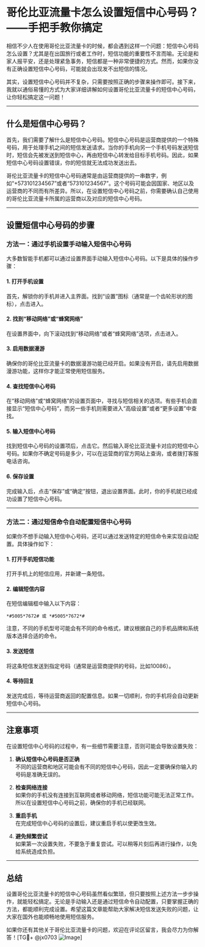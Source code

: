 # 哥伦比亚流量卡怎么设置短信中心号码？——手把手教你搞定

相信不少人在使用哥伦比亚流量卡的时候，都会遇到这样一个问题：短信中心号码怎么设置？尤其是在出国旅行或者工作时，短信功能的重要性不言而喻。无论是和家人报平安，还是处理紧急事务，短信都是一种非常便捷的方式。然而，如果你没有正确设置短信中心号码，可能就会出现发不出短信的情况。

其实，设置短信中心号码并不复杂，只需要按照正确的步骤来操作即可。接下来，我就以通俗易懂的方式为大家详细讲解如何设置哥伦比亚流量卡的短信中心号码，让你轻松搞定这一问题！

---

## 什么是短信中心号码？

首先，我们需要了解什么是短信中心号码。短信中心号码是运营商提供的一个特殊号码，用于处理手机之间的短信发送请求。当你的手机向另一个手机号码发送短信时，短信会先被发送到短信中心，再由短信中心转发给目标手机号码。因此，如果短信中心号码设置错误，你的短信就无法成功发送出去。

哥伦比亚流量卡的短信中心号码通常是由运营商提供的一串数字，例如“+573101234567”或者“573101234567”。这个号码可能会因国家、地区以及运营商的不同而有所差异。所以，在设置短信中心号码之前，你需要确认自己使用的哥伦比亚流量卡所属的运营商以及对应的短信中心号码。

---

## 设置短信中心号码的步骤

### 方法一：通过手机设置手动输入短信中心号码

大多数智能手机都可以通过设置界面手动输入短信中心号码。以下是具体的操作步骤：

#### 1. 打开手机设置
首先，解锁你的手机并进入主界面。找到“设置”图标（通常是一个齿轮形状的图标），点击进入。

#### 2. 找到“移动网络”或“蜂窝网络”
在设置界面中，向下滚动找到“移动网络”或者“蜂窝网络”选项，点击进入。

#### 3. 启用数据漫游
确保你的哥伦比亚流量卡的数据漫游功能已经开启。如果没有开启，请先启用数据漫游功能，这样你才能正常使用短信服务。

#### 4. 查找短信中心号码
在“移动网络”或“蜂窝网络”的设置页面中，寻找与短信相关的选项。有些手机会直接显示“短信中心号码”，而另一些手机则需要进入“高级设置”或者“更多设置”中查找。

#### 5. 输入短信中心号码
找到短信中心号码的设置项后，点击它。然后输入哥伦比亚流量卡对应的短信中心号码。如果你不确定号码是多少，可以在运营商的官方网站上查询，或者拨打客服电话咨询。

#### 6. 保存设置
完成输入后，点击“保存”或“确定”按钮，退出设置界面。此时，你的手机就已经成功设置了短信中心号码。

---

### 方法二：通过短信命令自动配置短信中心号码

如果你不想手动输入短信中心号码，还可以通过发送特定的短信命令来实现自动配置。具体操作如下：

#### 1. 打开手机短信功能
打开手机上的短信应用，并新建一条短信。

#### 2. 编辑短信内容
在短信编辑框中输入以下内容：
```
*#5005*7672# 或 *#5005*7672*#
```
注意，不同的手机型号可能会有不同的命令格式，建议根据自己的手机品牌和系统版本选择合适的命令。

#### 3. 发送短信
将这条短信发送到指定号码（通常是运营商提供的号码，比如10086）。

#### 4. 等待回复
发送完成后，等待运营商返回的配置信息。如果一切顺利，你的手机将会自动更新短信中心号码。

---

## 注意事项

在设置短信中心号码的过程中，有一些细节需要注意，否则可能会导致设置失败：

1. **确认短信中心号码是否正确**  
   不同的运营商和地区可能会有不同的短信中心号码，因此一定要确保你输入的号码是准确无误的。

2. **检查网络连接**  
   如果你的手机没有连接到互联网或者移动网络，短信功能可能无法正常工作。所以在设置短信中心号码之前，确保你的手机已经联网。

3. **重启手机**  
   在完成短信中心号码的设置后，建议重启手机以使更改生效。

4. **避免频繁尝试**  
   如果第一次设置失败，不要急于重复尝试。可以稍等片刻后再进行操作，以免给系统造成负担。

---

## 总结

设置哥伦比亚流量卡的短信中心号码虽然看似繁琐，但只要按照上述方法一步步操作，就能轻松搞定。无论是手动输入还是通过短信命令自动配置，只要掌握正确的方法，都能顺利完成设置。希望这篇文章能帮助大家解决短信发送失败的问题，让大家在国外也能顺畅地使用短信服务。

如果你还有其他关于哥伦比亚流量卡的问题，欢迎在评论区留言，我会尽力为你解答！[TG💪+ @jx0703 ![Image](https://github.com/user-attachments/assets/dbca1d08-cadb-493c-b0ec-ad6f7a83f270)]